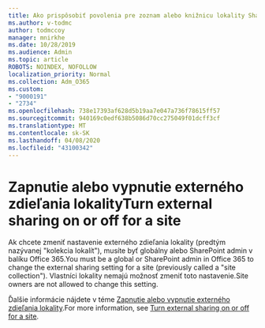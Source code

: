 ```yaml
---
title: Ako prispôsobiť povolenia pre zoznam alebo knižnicu lokality SharePoint
ms.author: v-todmc
author: todmccoy
manager: mnirkhe
ms.date: 10/28/2019
ms.audience: Admin
ms.topic: article
ROBOTS: NOINDEX, NOFOLLOW
localization_priority: Normal
ms.collection: Adm_O365
ms.custom:
- "9000191"
- "2734"
ms.openlocfilehash: 738e17393af628d5b19aa7e047a736f78615ff57
ms.sourcegitcommit: 940169c0edf638b5086d70cc275049f01dcff3cf
ms.translationtype: MT
ms.contentlocale: sk-SK
ms.lasthandoff: 04/08/2020
ms.locfileid: "43100342"
---
```

# <a name="turn-external-sharing-on-or-off-for-a-site"></a><span data-ttu-id="fe36e-102">Zapnutie alebo vypnutie externého zdieľania lokality</span><span class="sxs-lookup"><span data-stu-id="fe36e-102">Turn external sharing on or off for a site</span></span>

<span data-ttu-id="fe36e-103">Ak chcete zmeniť nastavenie externého zdieľania lokality (predtým nazývanej "kolekcia lokalít"), musíte byť globálny alebo SharePoint admin v balíku Office 365.</span><span class="sxs-lookup"><span data-stu-id="fe36e-103">You must be a global or SharePoint admin in Office 365 to change the external sharing setting for a site (previously called a "site collection").</span></span> <span data-ttu-id="fe36e-104">Vlastníci lokality nemajú možnosť zmeniť toto nastavenie.</span><span class="sxs-lookup"><span data-stu-id="fe36e-104">Site owners are not allowed to change this setting.</span></span> 

<span data-ttu-id="fe36e-105">Ďalšie informácie nájdete v téme [Zapnutie alebo vypnutie externého zdieľania lokality](https://docs.microsoft.com/sharepoint/change-external-sharing-site).</span><span class="sxs-lookup"><span data-stu-id="fe36e-105">For more information, see [Turn external sharing on or off for a site](https://docs.microsoft.com/sharepoint/change-external-sharing-site).</span></span>
